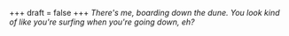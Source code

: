 
+++
draft = false
+++
_There's me, boarding down the dune. You look kind of like you're surfing when you're going down, eh?_
